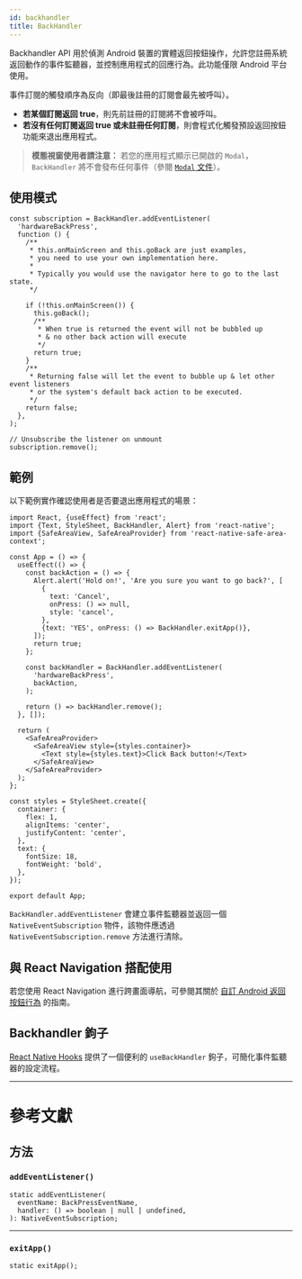 ```yaml
---
id: backhandler
title: BackHandler
---
```


Backhandler API 用於偵測 Android 裝置的實體返回按鈕操作，允許您註冊系統返回動作的事件監聽器，並控制應用程式的回應行為。此功能僅限 Android 平台使用。

事件訂閱的觸發順序為反向（即最後註冊的訂閱會最先被呼叫）。

- **若某個訂閱返回 true**，則先前註冊的訂閱將不會被呼叫。
- **若沒有任何訂閱返回 true 或未註冊任何訂閱**，則會程式化觸發預設返回按鈕功能來退出應用程式。

> **模態視窗使用者請注意：** 若您的應用程式顯示已開啟的 `Modal`，`BackHandler` 將不會發布任何事件（參閱 [`Modal` 文件](modal#onrequestclose)）。

## 使用模式

```tsx
const subscription = BackHandler.addEventListener(
  'hardwareBackPress',
  function () {
    /**
     * this.onMainScreen and this.goBack are just examples,
     * you need to use your own implementation here.
     *
     * Typically you would use the navigator here to go to the last state.
     */

    if (!this.onMainScreen()) {
      this.goBack();
      /**
       * When true is returned the event will not be bubbled up
       * & no other back action will execute
       */
      return true;
    }
    /**
     * Returning false will let the event to bubble up & let other event listeners
     * or the system's default back action to be executed.
     */
    return false;
  },
);

// Unsubscribe the listener on unmount
subscription.remove();
```

## 範例

以下範例實作確認使用者是否要退出應用程式的場景：

```SnackPlayer name=BackHandler&supportedPlatforms=android
import React, {useEffect} from 'react';
import {Text, StyleSheet, BackHandler, Alert} from 'react-native';
import {SafeAreaView, SafeAreaProvider} from 'react-native-safe-area-context';

const App = () => {
  useEffect(() => {
    const backAction = () => {
      Alert.alert('Hold on!', 'Are you sure you want to go back?', [
        {
          text: 'Cancel',
          onPress: () => null,
          style: 'cancel',
        },
        {text: 'YES', onPress: () => BackHandler.exitApp()},
      ]);
      return true;
    };

    const backHandler = BackHandler.addEventListener(
      'hardwareBackPress',
      backAction,
    );

    return () => backHandler.remove();
  }, []);

  return (
    <SafeAreaProvider>
      <SafeAreaView style={styles.container}>
        <Text style={styles.text}>Click Back button!</Text>
      </SafeAreaView>
    </SafeAreaProvider>
  );
};

const styles = StyleSheet.create({
  container: {
    flex: 1,
    alignItems: 'center',
    justifyContent: 'center',
  },
  text: {
    fontSize: 18,
    fontWeight: 'bold',
  },
});

export default App;
```

`BackHandler.addEventListener` 會建立事件監聽器並返回一個 `NativeEventSubscription` 物件，該物件應透過 `NativeEventSubscription.remove` 方法進行清除。

## 與 React Navigation 搭配使用

若您使用 React Navigation 進行跨畫面導航，可參閱其關於 [自訂 Android 返回按鈕行為](https://reactnavigation.org/docs/custom-android-back-button-handling/) 的指南。

## Backhandler 鉤子

[React Native Hooks](https://github.com/react-native-community/hooks#usebackhandler) 提供了一個便利的 `useBackHandler` 鉤子，可簡化事件監聽器的設定流程。

---

# 參考文獻

## 方法

### `addEventListener()`

```tsx
static addEventListener(
  eventName: BackPressEventName,
  handler: () => boolean | null | undefined,
): NativeEventSubscription;
```

---

### `exitApp()`

```tsx
static exitApp();
```